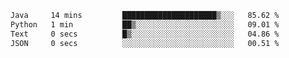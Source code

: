 <!--START_SECTION:waka-->

```txt
Java     14 mins         █████████████████████▒░░░   85.62 %
Python   1 min           ██▒░░░░░░░░░░░░░░░░░░░░░░   09.01 %
Text     0 secs          █▒░░░░░░░░░░░░░░░░░░░░░░░   04.86 %
JSON     0 secs          ░░░░░░░░░░░░░░░░░░░░░░░░░   00.51 %
```

<!--END_SECTION:waka-->
